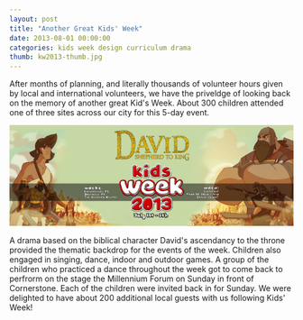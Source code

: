 ```yaml
---
layout: post
title: "Another Great Kids' Week"
date: 2013-08-01 00:00:00
categories: kids week design curriculum drama
thumb: kw2013-thumb.jpg
---
```

After months of planning, and literally thousands of volunteer hours given by local and international volunteers, we have the priveldge of looking back on the memory of another great Kid's Week. About 300 children attended one of three sites across our city for this 5-day event.

![Kids' Week 2013](/img/kw2013.jpg)

A drama based on the biblical character David's ascendancy to the throne provided the thematic backdrop for the events of the week. Children also engaged in singing, dance, indoor and outdoor games. A group of the children who practiced a dance throughout the week got to come back to perfrorm on the stage the Millennium Forum on Sunday in front of Cornerstone. Each of the children were invited back in for Sunday. We were delighted to have about 200 additional local guests with us following Kids' Week!